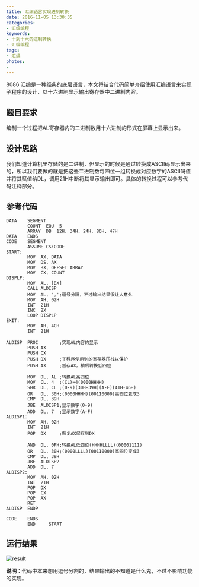 ```yaml
---
title: 汇编语言实现进制转换
date: 2016-11-05 13:30:35
categories:
- 汇编编程
keywords:
- 十到十六的进制转换
- 汇编编程
tags:
- 汇编
photos:
-
---
```


8086 汇编是一种经典的底层语言，本文将结合代码简单介绍使用汇编语言来实现子程序的设计，以十六进制显示输出寄存器中二进制内容。

<!--more-->

## 题目要求

编制一个过程把AL寄存器内的二进制数用十六进制的形式在屏幕上显示出来。

## 设计思路

我们知道计算机里存储的是二进制，但显示的时候是通过转换成ASCII码显示出来的，所以我们要做的就是把这些二进制数每四位一组转换成对应数字的ASCII码值并将其赋值给DL，调用21H中断将其显示输出即可。具体的转换过程可以参考代码注释部分。

## 参考代码

```
DATA	SEGMENT
		COUNT  EQU  5
		ARRAY  DB  12H, 34H, 24H, 86H, 47H
DATA	ENDS
CODE	SEGMENT
		ASSUME CS:CODE
START:
		MOV  AX, DATA
		MOV  DS, AX
		MOV  BX, OFFSET ARRAY
		MOV  CX, COUNT
DISPLP:
		MOV  AL, [BX]
		CALL ALDISP
		MOV  AL, ',';逗号分隔，不过输出结果很让人意外
		MOV  AH, 02H
		INT  21H
		INC  BX
		LOOP DISPLP
EXIT:
		MOV  AH, 4CH
		INT  21H

ALDISP	PROC		;实现AL内容的显示
		PUSH AX
		PUSH CX
		PUSH DX		;子程序使用到的寄存器压栈以保护
		PUSH AX		;暂存AX，稍后转换低四位

		MOV  DL, AL ;转换AL高四位
		MOV  CL, 4	;(CL)=4(0000HHHH)
		SHR  DL, CL	;(0-9)(30H-39H)(A-F)(41H-46H)
		OR   DL, 30H;(0000HHHH)(00110000)高四位变成3
		CMP  DL, 39H
		JBE  ALDISP1;显示数字(0-9)
		ADD  DL, 7	;显示数字(A-F)
ALDISP1:
		MOV  AH, 02H
		INT  21H
		POP  DX		;恢复AX保存到DX

		AND  DL, 0FH;转换AL低四位(HHHHLLLL)(00001111)
		OR   DL, 30H;(0000LLLL)(00110000)高四位变成3
		CMP  DL, 39H
		JBE  ALDISP2
		ADD  DL, 7
ALDISP2:
		MOV  AH, 02H
		INT  21H
		POP  DX
		POP  CX
		POP  AX
		RET
ALDISP	ENDP

CODE	ENDS
		END 	START
```

## 运行结果

![result](http://floretten-1252347631.costj.myqcloud.com/Assembly/exchange.png)

**说明**：代码中本来想用逗号分割的，结果输出的不知道是什么鬼，不过不影响功能的实现。